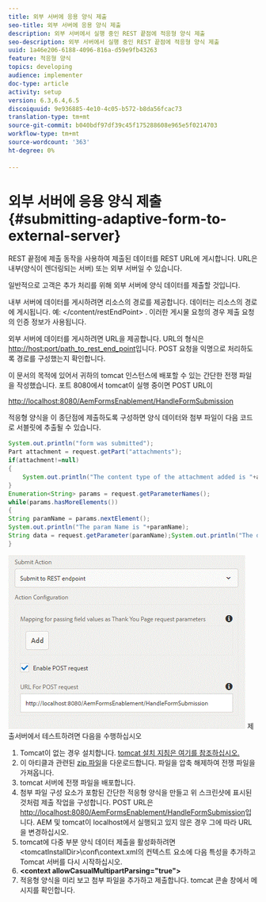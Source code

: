 ```yaml
---
title: 외부 서버에 응용 양식 제출
seo-title: 외부 서버에 응용 양식 제출
description: 외부 서버에서 실행 중인 REST 끝점에 적응형 양식 제출
seo-description: 외부 서버에서 실행 중인 REST 끝점에 적응형 양식 제출
uuid: 1a46e206-6188-4096-816a-d59e9fb43263
feature: 적응형 양식
topics: developing
audience: implementer
doc-type: article
activity: setup
version: 6.3,6.4,6.5
discoiquuid: 9e936885-4e10-4c05-b572-b8da56fcac73
translation-type: tm+mt
source-git-commit: b040bdf97df39c45f175288608e965e5f0214703
workflow-type: tm+mt
source-wordcount: '363'
ht-degree: 0%

---
```



# 외부 서버에 응용 양식 제출 {#submitting-adaptive-form-to-external-server}

REST 끝점에 제출 동작을 사용하여 제출된 데이터를 REST URL에 게시합니다. URL은 내부(양식이 렌더링되는 서버) 또는 외부 서버일 수 있습니다.

일반적으로 고객은 추가 처리를 위해 외부 서버에 양식 데이터를 제출할 것입니다.

내부 서버에 데이터를 게시하려면 리소스의 경로를 제공합니다. 데이터는 리소스의 경로에 게시됩니다. 예: &lt;/content/restEndPoint> . 이러한 게시물 요청의 경우 제출 요청의 인증 정보가 사용됩니다.

외부 서버에 데이터를 게시하려면 URL을 제공합니다. URL의 형식은 <http://host:port/path_to_rest_end_point>입니다. POST 요청을 익명으로 처리하도록 경로를 구성했는지 확인합니다.

이 문서의 목적에 있어서 귀하의 tomcat 인스턴스에 배포할 수 있는 간단한 전쟁 파일을 작성했습니다. 포트 8080에서 tomcat이 실행 중이면 POST URL이

<http://localhost:8080/AemFormsEnablement/HandleFormSubmission>

적응형 양식을 이 종단점에 제출하도록 구성하면 양식 데이터와 첨부 파일이 다음 코드로 서블릿에 추출될 수 있습니다.

```java
System.out.println("form was submitted");
Part attachment = request.getPart("attachments");
if(attachment!=null)
{
    System.out.println("The content type of the attachment added is "+attachment.getContentType());
}
Enumeration<String> params = request.getParameterNames();
while(params.hasMoreElements())
{
String paramName = params.nextElement();
System.out.println("The param Name is "+paramName);
String data = request.getParameter(paramName);System.out.println("The data  is "+data);
}
```

![형식 ](assets/formsubmission.gif)
제출서버에서 테스트하려면 다음을 수행하십시오

1. Tomcat이 없는 경우 설치합니다. [tomcat 설치 지침은 여기를 참조하십시오.](https://helpx.adobe.com/experience-manager/kt/forms/using/preparing-datasource-for-form-data-model-tutorial-use.html)
1. 이 아티클과 관련된 [zip 파일](assets/aemformsenablement.zip)을 다운로드합니다. 파일을 압축 해제하여 전쟁 파일을 가져옵니다.
1. tomcat 서버에 전쟁 파일을 배포합니다.
1. 첨부 파일 구성 요소가 포함된 간단한 적응형 양식을 만들고 위 스크린샷에 표시된 것처럼 제출 작업을 구성합니다. POST URL은 <http://localhost:8080/AemFormsEnablement/HandleFormSubmission>입니다. AEM 및 tomcat이 localhost에서 실행되고 있지 않은 경우 그에 따라 URL을 변경하십시오.
1. tomcat에 다중 부분 양식 데이터 제출을 활성화하려면 &lt;tomcatInstallDir>\conf\context.xml의 컨텍스트 요소에 다음 특성을 추가하고 Tomcat 서버를 다시 시작하십시오.
1. **&lt;context allowCasualMultipartParsing=&quot;true&quot;>**
1. 적응형 양식을 미리 보고 첨부 파일을 추가하고 제출합니다. tomcat 콘솔 창에서 메시지를 확인합니다.

